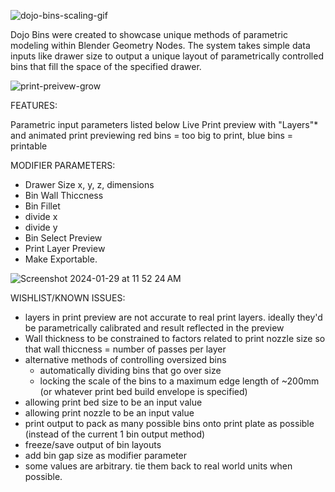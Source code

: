 
![dojo-bins-scaling-gif](https://github.com/node-dojo/dojo-recursive-bins/assets/157924548/eb0de725-b7d9-4530-8200-9e71da6555b7)

Dojo Bins were created to showcase unique methods of parametric modeling within Blender Geometry Nodes. The system takes simple data inputs like drawer size to output a unique layout of parametrically controlled bins that fill the space of the specified drawer.


![print-preivew-grow](https://github.com/node-dojo/dojo-recursive-bins/assets/157924548/4c7997f9-5239-4caf-a2ac-6e93274c75b2)

FEATURES:

Parametric input parameters listed below
Live Print preview with "Layers"* and animated print previewing
red bins = too big to print, blue bins = printable

MODIFIER PARAMETERS:
- Drawer Size
     x, y, z, dimensions
- Bin Wall Thiccness
- Bin Fillet
- divide x
- divide y
- Bin Select Preview
- Print Layer Preview
- Make Exportable.

![Screenshot 2024-01-29 at 11 52 24 AM](https://github.com/node-dojo/dojo-recursive-bins/assets/157924548/e07e3452-526b-471a-aeae-423f5406533b)

WISHLIST/KNOWN ISSUES:
- layers in print preview are not accurate to real print layers. ideally they'd be parametrically calibrated and result reflected in the preview
- Wall thickness to be constrained to factors related to print nozzle size so that wall thiccness = number of passes per layer
- alternative methods of controlling oversized bins
     - automatically dividing bins that go over size
     - locking the scale of the bins to a maximum edge length of ~200mm (or whatever print bed build envelope is specified)
- allowing print bed size to be an input value
- allowing print nozzle to be an input value
- print output to pack as many possible bins onto print plate as possible (instead of the current 1 bin output method)
- freeze/save output of bin layouts
- add bin gap size as modifier parameter
- some values are arbitrary. tie them back to real world units when possible.
